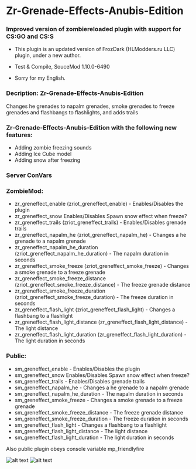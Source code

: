 # Zr-Grenade-Effects-Anubis-Edition

### Improved version of zombiereloaded plugin with support for CS:GO and CS:S

* This plugin is an updated version of FrozDark (HLModders.ru LLC) plugin, under a new author.

* Test & Compile, SouceMod 1.10.0-6490
* Sorry for my English.

### Decription: Zr-Grenade-Effects-Anubis-Edition

Changes he grenades to napalm grenades, smoke grenades to freeze grenades and flashbangs to flashlights, and adds trails

### Zr-Grenade-Effects-Anubis-Edition with the following new features:

* Adding zombie freezing sounds
* Adding Ice Cube model
* Adding snow after freezing

### Server ConVars

### ZombieMod:
* zr_greneffect_enable (zriot_greneffect_enable) - Enables/Disables the plugin
* zr_greneffect_snow Enables/Disables Spawn snow effect when freeze?
* zr_greneffect_trails (zriot_greneffect_trails) - Enables/Disables grenade trails
* zr_greneffect_napalm_he (zriot_greneffect_napalm_he) - Changes a he grenade to a napalm grenade
* zr_greneffect_napalm_he_duration (zriot_greneffect_napalm_he_duration) - The napalm duration in seconds
* zr_greneffect_smoke_freeze (zriot_greneffect_smoke_freeze) - Changes a smoke grenade to a freeze grenade
* zr_greneffect_smoke_freeze_distance (zriot_greneffect_smoke_freeze_distance) - The freeze grenade distance
* zr_greneffect_smoke_freeze_duration (zriot_greneffect_smoke_freeze_duration) - The freeze duration in seconds
* zr_greneffect_flash_light (zriot_greneffect_flash_light) - Changes a flashbang to a flashlight
* zr_greneffect_flash_light_distance (zr_greneffect_flash_light_distance) - The light distance
* zr_greneffect_flash_light_duration (zr_greneffect_flash_light_duration) - The light duration in seconds

### Public:
* sm_greneffect_enable - Enables/Disables the plugin
* sm_greneffect_snow Enables/Disables Spawn snow effect when freeze?
* sm_greneffect_trails - Enables/Disables grenade trails
* sm_greneffect_napalm_he - Changes a he grenade to a napalm grenade
* sm_greneffect_napalm_he_duration - The napalm duration in seconds
* sm_greneffect_smoke_freeze - Changes a smoke grenade to a freeze grenade
* sm_greneffect_smoke_freeze_distance - The freeze grenade distance
* sm_greneffect_smoke_freeze_duration - The freeze duration in seconds
* sm_greneffect_flash_light - Changes a flashbang to a flashlight
* sm_greneffect_flash_light_distance - The light distance
* sm_greneffect_flash_light_duration - The light duration in seconds

Also public plugin obeys console variable mp_friendlyfire

![alt text](https://i.ibb.co/R4g9ckh/20201117214107-1.jpg)
![alt text](https://i.ibb.co/KXf8Bzh/20201117214116-1.jpg)